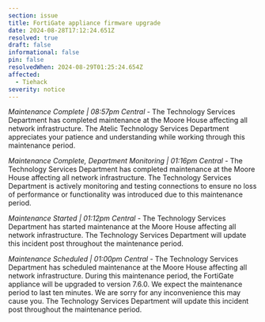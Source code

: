 ```yaml
---
section: issue
title: FortiGate appliance firmware upgrade
date: 2024-08-28T17:12:24.651Z
resolved: true
draft: false
informational: false
pin: false
resolvedWhen: 2024-08-29T01:25:24.654Z
affected:
  - Tiehack
severity: notice
---
```

*Maintenance Complete | 08:57pm Central* - The Technology Services Department has completed maintenance at the Moore House affecting all network infrastructure. The Atelic Technology Services Department appreciates your patience and understanding while working through this maintenance period.

*Maintenance Complete, Department Monitoring | 01:16pm Central* - The Technology Services Department has completed maintenance at the Moore House affecting all network infrastructure. The Technology Services Department is actively monitoring and testing connections to ensure no loss of performance or functionality was introduced due to this maintenance period.

*Maintenance Started | 01:12pm Central* - The Technology Services Department has started maintenance at the Moore House affecting all network infrastructure. The Technology Services Department will update this incident post throughout the maintenance period.

*Maintenance Scheduled | 01:00pm Central* - The Technology Services Department has scheduled maintenance at the Moore House affecting all network infrastructure. During this maintenance period, the FortiGate appliance will be upgraded to version 7.6.0. We expect the maintenance period to last ten minutes. We are sorry for any inconvenience this may cause you. The Technology Services Department will update this incident post throughout the maintenance period.